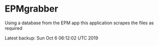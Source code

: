 # EPMgrabber
Using a database from the EPM app this application scrapes the files as required


Latest backup: Sun Oct 6 06:12:02 UTC 2019
